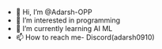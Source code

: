 - 👋 Hi, I’m @Adarsh-OPP
- 👀 I’m interested in programming 
- 🌱 I’m currently learning AI ML
- 📫 How to reach me- Discord(adarsh0910)

<!---
Adarsh-OPP/Adarsh-OPP is a ✨ special ✨ repository because its `README.md` (this file) appears on your GitHub profile.
You can click the Preview link to take a look at your changes.
--->
